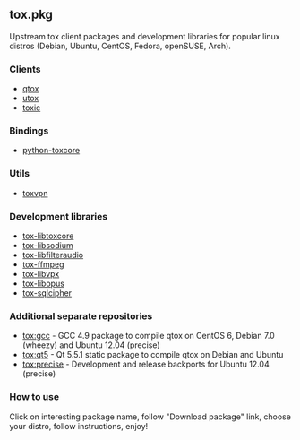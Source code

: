 ## tox.pkg

Upstream tox client packages and development libraries for popular linux distros (Debian, Ubuntu, CentOS, Fedora, openSUSE, Arch).

### Clients

* [qtox](https://build.opensuse.org/package/show/home:antonbatenev:tox/qtox)
* [utox](https://build.opensuse.org/package/show/home:antonbatenev:tox/utox)
* [toxic](https://build.opensuse.org/package/show/home:antonbatenev:tox/toxic)

### Bindings

* [python-toxcore](https://build.opensuse.org/package/show/home:antonbatenev:tox/python-toxcore)

### Utils

* [toxvpn](https://build.opensuse.org/package/show/home:antonbatenev:tox/toxvpn)

### Development libraries

* [tox-libtoxcore](https://build.opensuse.org/package/show/home:antonbatenev:tox/tox-libtoxcore)
* [tox-libsodium](https://build.opensuse.org/package/show/home:antonbatenev:tox/tox-libsodium)
* [tox-libfilteraudio](https://build.opensuse.org/package/show/home:antonbatenev:tox/tox-libfilteraudio)
* [tox-ffmpeg](https://build.opensuse.org/package/show/home:antonbatenev:tox/tox-ffmpeg)
* [tox-libvpx](https://build.opensuse.org/package/show/home:antonbatenev:tox/tox-libvpx)
* [tox-libopus](https://build.opensuse.org/package/show/home:antonbatenev:tox/tox-libopus)
* [tox-sqlcipher](https://build.opensuse.org/package/show/home:antonbatenev:tox/tox-sqlcipher)

### Additional separate repositories

* [tox:gcc](https://build.opensuse.org/package/show/home:antonbatenev:tox:gcc/tox-gcc) - GCC 4.9 package to compile qtox on CentOS 6, Debian 7.0 (wheezy) and Ubuntu 12.04 (precise)
* [tox:qt5](https://build.opensuse.org/package/show/home:antonbatenev:tox:qt5/tox-qt5) - Qt 5.5.1 static package to compile qtox on Debian and Ubuntu
* [tox:precise](https://build.opensuse.org/project/show/home:antonbatenev:tox:precise) - Development and release backports for Ubuntu 12.04 (precise)

### How to use

Click on interesting package name, follow "Download package" link, choose your distro, follow instructions, enjoy!
